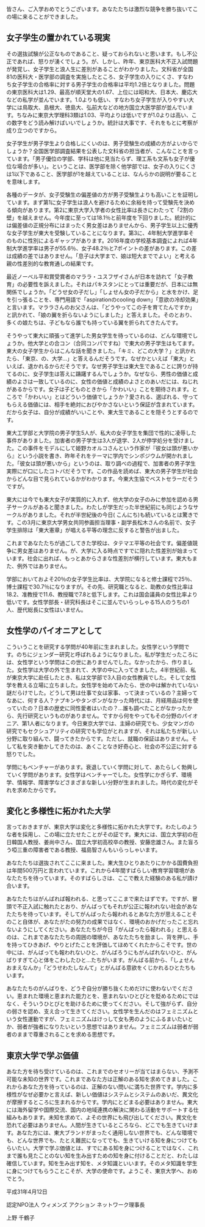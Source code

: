 皆さん、ご入学おめでとうございます。あなたたちは激烈な競争を勝ち抜いてこの場に来ることができました。

## 女子学生の置かれている現実

その選抜試験が公正なものであること、疑っておられないと思います。もし不公正であれば、怒りが湧くでしょう。が、しかし、昨年、東京医科大不正入試問題が発覚し、女子学生と浪人生に差別があることがわかりました。文科省が全国81の医科大・医学部の調査を実施したところ、女子学生の入りにくさ、すなわち女子学生の合格率に対する男子学生の合格率は平均1.2倍となりました。問題の東京医科大は1.29、最高が順天堂大の1.67、上位には昭和大、日本大、慶応大などの私学が並んでいます。1.0よりも低い、すなわち女子学生が入りやすい大学には鳥取大、島根大、徳島大、弘前大などの地方国立大医学部が並んでいます。ちなみに東京大学理科3類は1.03、平均よりは低いですが1.0よりは高い、この数字をどう読み解けばいいでしょうか。統計は大事です、それをもとに考察が成り立つのですから。

女子学生が男子学生より合格しにくいのは、男子受験生の成績の方がよいからでしょうか？全国医学部調査結果を公表した文科省の担当者が、こんなことを言っています。「男子優位の学部、学科は他に見当たらず、理工系も文系も女子が優位な場合が多い」。ということは、医学部を除く他学部では、女子の入りにくさは1以下であること、医学部が1を越えていることは、なんらかの説明が要ることを意味します。

各種のデータが、女子受験生の偏差値の方が男子受験生よりも高いことを証明しています。まず第1に女子学生は浪人を避けるために余裕を持って受験先を決める傾向があります。第2に東京大学入学者の女性比率は長きにわたって「2割の壁」を越えません。今年度に至っては18.1％と前年度を下回りました。統計的には偏差値の正規分布にはまったく男女差はありませんから、男子学生以上に優秀な女子学生が東大を受験していることになります。第3に、4年制大学進学率そのものに性別によるギャップがあります。2016年度の学校基本調査によれば4年制大学進学率は男子が55.6％、女子48.2％と7ポイントの差があります。この差は成績の差ではありません。「息子は大学まで、娘は短大まででよい」と考える親の性差別的な教育通しの結果です。

最近ノーベル平和賞受賞者のマララ・ユスフザイさんが日本を訪れて「女子教育」の必要性を訴えました。それはパキスタンにとっては重要だが、日本には無関係でしょうか。「どうせ女の子だし」「しょせん女の子だから」と水をかけ、足を引っ張ることを、専門用語で「aspirationのcooling
down」「意欲の冷却効果」と言います。マララさんのお父さんは、「どうやってこの子を育てたんですか」と訊かれて、「娘の翼を折らないようにしました」と答えました。そのとおり、多くの娘たちは、子どもなら誰でも持っている翼を折られてきたんです。

そうやって東大に頑張って進学した男女学生を待っているのは、どんな環境でしょうか。他大学との合コン（合同コンパですね）で東大の男子学生はもてます。東大の女子学生からはこんな話を聞きました。「キミ、どこの大学？」と訊かれたら、「東京、の、大学…」と答えるんだそうです。なぜかといえば「東大」といえば、退かれるからだそうです。なぜ男子学生は東大生であることに誇りが持てるのに、女子学生は答えに躊躇するんでしょうか。なぜなら、男性の価値と成績のよさは一致しているのに、女性の価値と成績のよさとのあいだには、ねじれがあるからです。女子は子どものときから「かわいい」ことを期待されます。ところで「かわいい」とはどういう価値でしょうか？愛される、選ばれる、守ってもらえる価値には、相手を絶対におびやかさないという保証が含まれています。だから女子は、自分が成績がいいことや、東大生であることを隠そうとするのです。

東大工学部と大学院の男子学生5人が、私大の女子学生を集団で性的に凌辱した事件がありました。加害者の男子学生は3人が退学、2人が停学処分を受けました。この事件をモデルにして姫野カオルコさんという作家が『彼女は頭が悪いから』という小説を書き、昨年それをテーマに学内でシンポジウムが開かれました。「彼女は頭が悪いから」というのは、取り調べの過程で、加害者の男子学生実際にが口にしたコトバだそうです。この作品を読めば、東大の男子学生が社会からどんな目で見られているかがわかります。今東大生協でベストセラーだそうですが。

東大には今でも東大女子が実質的に入れず、他大学の女子のみに参加を認める男子サークルがあると聞きました。わたしが学生だった半世紀前にも同じようなサークルがありました。それが半世紀後の今日(
こんにち)も続いているとは驚きです。この3月に東京大学男女共同参画担当理事・副学長松木さんの名前で、女子学生排除は「東大憲章」が唱える平等の理念に反すると警告が出ました。

これまであなたたちが過ごしてきた学校は、タテマエ平等の社会です。偏差値競争に男女差はありません。が、大学に入る時点ですでに隠れた性差別が始まっています。社会に出れば、もっとあからさまな性差別が横行しています。東大もまた、例外ではありません。

学部においておよそ20％の女子学生比率は、大学院になると修士課程で25％、博士課程で30.7％になりますが。その先、研究職となると、助教の女性比率は18.2、准教授で11.6、教授職で7.8と低下します。これは国会議員の女性比率より低いです。女性学部長・研究科長はそこに並んでいらっしゃる15人のうちの1人、歴代総長に女性はいません。

## 女性学のパイオニアとして

こういうことを研究する学問が40年前に生まれました。女性学という学問です。のちにジェンダー研究と呼ばれるようになりました。私が学生だったころには、女性学という学問はこの世にありませんでした。なかったから、作りました。女性学は大学の外で生まれて、大学の中に入ってきました。4半世紀前、私が東京大学に赴任したとき、私は文学部で3人目の女性教員でした。そして女性学を教える立場に立ちました。女性学を始めてみたら、世の中は解かれていない謎だらけでした。どうして男は仕事で女は家事、って決まっているの？主婦ってなあに、何する人？ナプキンやタンポンがなかった時代には、月経用品は何を使っていたの？日本の歴史に同性愛者はいたの？…誰も調べたことがなかったから、先行研究というものがありません。ですから何をやってもその分野のパイオニア、第1人者になります。今日東京大学では、主婦の研究でも、少女マンガの研究でもセクシュアリティの研究でも学位がとれますが、それは私たちが新しい分野に取り組んで、闘ってきたからです。ただし、就職の保証はありません。そして私を突き動かしてきたのは、あくことなき好奇心と、社会の不公正に対する怒りでした。

学問にもベンチャーがあります。衰退していく学問に対して、あたらしく勃興していく学問があります。女性学はベンチャーでした。女性学にかぎらず、環境学、情報学、障害学などさまざまな新しい分野が生まれました。時代の変化がそれを求めたからです。

## 変化と多様性に拓かれた大学

言っておきますが、東京大学は変化と多様性に拓かれた大学です。わたしのような者を採用し、この場に立たせたことがその証です。東大には、国立大学初の在日韓国人教授、姜尚中さん、国立大学初高校卒の教授、安藤忠雄さん。また盲ろう啞三重の障害者である教授、福島智さんもいらっしゃいます。

あなたたちは選抜されてここに来ました。東大生ひとりあたりにかかる国費負担は年間500万円と言われています。これから4年間すばらしい教育学習環境があなたたちを待っています。そのすばらしさは、ここで教えた経験のある私が請け合います。

あなたたちはがんばれば報われる、と思ってここまで来たはずです。ですが、冒頭で不正入試に触れたとおり、がんばってもそれが公正に報われない社会があなたたちを待っています。そしてがんばったら報われるとあなた方が思えることそのこと自体が、あなたがたの努力の成果ではなく、環境のおかげだったこと忘れないようにしてください。あなたたちが今日「がんばったら報われる」と思えるのは、これまであなたたちの周囲の環境が、あなたたちを励まし、背を押し、手を持ってひきあげ、やりとげたことを評価してほめてくれたからこそです。世の中には、がんばっても報われないひと、がんばろうにもがんばれないひと、がんばりすぎて心と体をこわしたひと…たちがいます。がんばる前から、「しょせんおまえなんか」「どうせわたしなんて」とがんばる意欲をくじかれるひとたちもいます。

あなたたちのがんばりを、どうぞ自分が勝ち抜くためだけに使わないでください。恵まれた環境と恵まれた能力とを、恵まれないひとびとを貶めるためにではなく、そういうひとびとを助けるために使ってください。そして強がらず、自分の弱さを認め、支え合って生きてください。女性学を生んだのはフェミニズムという女性運動ですが、フェミニズムはけっして女も男のようにふるまいたいとか、弱者が強者になりたいという思想ではありません。フェミニズムは弱者が弱者のままで尊重されることを求める思想です。

## 東京大学で学ぶ価値

あなた方を待ち受けているのは、これまでのセオリーが当てはまらない、予測不可能な未知の世界です。これまであなた方は正解のある知を求めてきました。これからあなた方を待っているのは、正解のない問いに満ちた世界です。学内に多様性がなぜ必要かと言えば、新しい価値はシステムとシステムのあいだ、異文化が摩擦するところに生まれるからです。学内にとどまる必要はありません。東大には海外留学や国際交流、国内の地域連携の解決に関わる活動をサポートする仕組みもあります。未知を求めて、よその世界にも飛び出してください。異文化を恐れて必要はありません。人間が生きているところなら、どこでも生きていけます。あなた方には、東大ブランドがまったく通用しない世界でも、どんな環境でも、どんな世界でも、たとえ難民になってでも、生きていける知を身につけてもらいたい。大学で学ぶ価値とは、すでにある知を身につけることではなく、これまで誰も見たことのない知を生み出すための知を身に付けることだと、わたしは確信しています。知を生み出す知を、メタ知識といいます。そのメタ知識を学生に身につけてもらうことこそが、大学の使命です。ようこそ、東京大学へ、おめでとう。

平成31年4月12日

認定NPO法人 ウィメンズ アクション ネットワーク理事長

上野 千鶴子